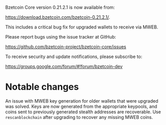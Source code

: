 Bzetcoin Core version 0.21.2.1 is now available from:

 <https://download.bzetcoin.com/bzetcoin-0.21.2.1/>.

This includes a critical bug fix for upgraded wallets to receive via MWEB.

Please report bugs using the issue tracker at GitHub:

  <https://github.com/bzetcoin-project/bzetcoin-core/issues>

To receive security and update notifications, please subscribe to:

  <https://groups.google.com/forum/#!forum/bzetcoin-dev>

Notable changes
===============

An issue with MWEB key generation for older wallets that were upgraded was solved.
Keys are now generated from the appropriate keypools, and coins sent to previously generated stealth addresses are recoverable.
Use `rescanblockchain` after upgrading to recover any missing MWEB coins.

